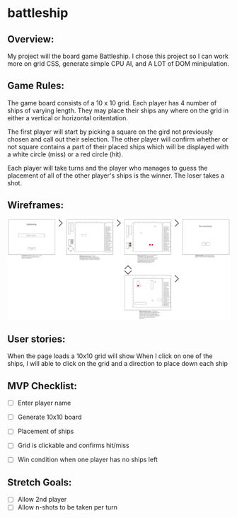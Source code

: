 # battleship

## Overview:
My project will the board game Battleship. I chose this project so I can work more on grid CSS, generate simple CPU AI, and A LOT of DOM minipulation.

## Game Rules:

The game board consists of a 10 x 10 grid. Each player has 4 number of ships of varying length. They may place their ships any where on the grid in either a vertical or horizontal oritentation.

The first player will start by picking a square on the gird not previously chosen and call out their selection. The other player will confirm whether or not square contains a part of their placed ships which will be displayed with a white circle (miss) or a red circle (hit).

Each player will take turns and the player who manages to guess the placement of all of the other player's ships is the winner. The loser takes a shot.

## Wireframes:

![wireframe](assets/battleship_wireframe.png)

## User stories:
When the page loads a 10x10 grid will show
When I click on one of the ships, I will able to click on the grid and a direction to place down each ship


## MVP Checklist:
- [ ] Enter player name
- [ ] Generate 10x10 board
- [ ] Placement of ships
- [ ] Grid is clickable and confirms hit/miss
- [ ] Win condition when one player has no ships left


## Stretch Goals:
- [ ] Allow 2nd player
- [ ] Allow n-shots to be taken per turn